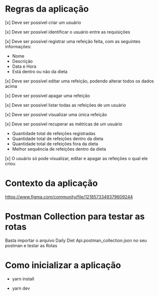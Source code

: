 # Regras da aplicação

[x] Deve ser possível criar um usuário

[x] Deve ser possível identificar o usuário entre as requisições

[x] Deve ser possível registrar uma refeição feita, com as seguintes informações:
  - Nome
  - Descrição
  - Data e Hora
  - Está dentro ou não da dieta
  
[x] Deve ser possível editar uma refeição, podendo alterar todos os dados acima

[x] Deve ser possível apagar uma refeição

[x] Deve ser possível listar todas as refeições de um usuário

[x] Deve ser possível visualizar uma única refeição

[x] Deve ser possível recuperar as métricas de um usuário
  - Quantidade total de refeições registradas
  - Quantidade total de refeições dentro da dieta
  - Quantidade total de refeições fora da dieta
  - Melhor sequência de refeições dentro da dieta

[x] O usuário só pode visualizar, editar e apagar as refeições o qual ele criou

# Contexto da aplicação

https://www.figma.com/community/file/1218573349379609244

# Postman Collection para testar as rotas

Basta importar o arquivo Daily Diet Api.postman_collection.json no seu postman e testar as Rotas

# Como inicializar a aplicação

- yarn install

- yarn dev